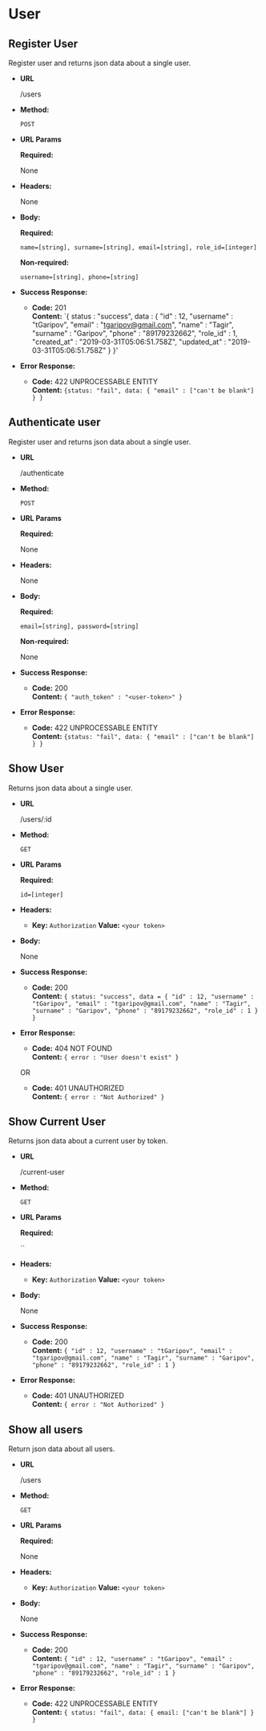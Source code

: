 # User

**Register User**
----
  Register user and returns json data about a single user.

* **URL**

  /users

* **Method:**

  `POST`
  
*  **URL Params**

   **Required:**
 
   None

* **Headers:**

  None
  
* **Body:**

  **Required:**
 
   `name=[string], surname=[string], email=[string], role_id=[integer]`
   
   **Non-required:**
   
   `username=[string], phone=[string]`
   
* **Success Response:**

  * **Code:** 201 <br />
    **Content:** `{ status : "success", data : { "id" : 12, "username" : "tGaripov", "email" : "tgaripov@gmail.com", "name" : "Tagir", "surname" : "Garipov", "phone" : "89179232662", "role_id" : 1, "created_at" : "2019-03-31T05:06:51.758Z", "updated_at" : "2019-03-31T05:06:51.758Z" } }'
 
* **Error Response:**

  * **Code:** 422 UNPROCESSABLE ENTITY <br />
    **Content:** `{status: "fail", data: { "email" : ["can't be blank"] } }`
    
**Authenticate user**
----
  Register user and returns json data about a single user.

* **URL**

  /authenticate

* **Method:**

  `POST`
  
*  **URL Params**

   **Required:**
 
   None

* **Headers:**

  None
  
* **Body:**

  **Required:**
 
   `email=[string], password=[string]`
   
   **Non-required:**
   
   None
   
* **Success Response:**

  * **Code:** 200 <br />
    **Content:** `{ "auth_token" : "<user-token>" }`
 
* **Error Response:**

  * **Code:** 422 UNPROCESSABLE ENTITY <br />
    **Content:** `{status: "fail", data: { "email" : ["can't be blank"] } }`
 
**Show User**
----
  Returns json data about a single user.

* **URL**

  /users/:id

* **Method:**

  `GET`
  
*  **URL Params**

   **Required:**
 
   `id=[integer]`

* **Headers:**

  * **Key:** `Authorization`
    **Value:** `<your token>`

* **Body:**

  None

* **Success Response:**

  * **Code:** 200 <br />
    **Content:** `{ status: "success", data = { "id" : 12, "username" : "tGaripov", "email" : "tgaripov@gmail.com", "name" : "Tagir", "surname" : "Garipov", "phone" : "89179232662", "role_id" : 1 } }`
 
* **Error Response:**

  * **Code:** 404 NOT FOUND <br />
    **Content:** `{ error : "User doesn't exist" }`

  OR

  * **Code:** 401 UNAUTHORIZED <br />
    **Content:** `{ error : "Not Authorized" }` 
 
**Show Current User**
----
  Returns json data about a current user by token.

* **URL**

  /current-user

* **Method:**

  `GET`
  
*  **URL Params**

   **Required:**
 
   ``

* **Headers:**

  * **Key:** `Authorization`
    **Value:** `<your token>`

* **Body:**

  None

* **Success Response:**

  * **Code:** 200 <br />
    **Content:** `{ "id" : 12, "username" : "tGaripov", "email" : "tgaripov@gmail.com", "name" : "Tagir", "surname" : "Garipov", "phone" : "89179232662", "role_id" : 1 }`
 
* **Error Response:**

  * **Code:** 401 UNAUTHORIZED <br />
    **Content:** `{ error : "Not Authorized" }`

**Show all users**
----
  Return json data about all users.

* **URL**

  /users

* **Method:**

  `GET`
  
*  **URL Params**

   **Required:**
 
   None

* **Headers:**

  * **Key:** `Authorization`
    **Value:** `<your token>`
 
* **Body:**

  None
   
* **Success Response:**

  * **Code:** 200 <br />
    **Content:** `{ "id" : 12, "username" : "tGaripov", "email" : "tgaripov@gmail.com", "name" : "Tagir", "surname" : "Garipov", "phone" : "89179232662", "role_id" : 1 }`
 
* **Error Response:**

  * **Code:** 422 UNPROCESSABLE ENTITY <br />
    **Content:** `{ status: "fail", data: { email: ["can't be blank"] } }`
